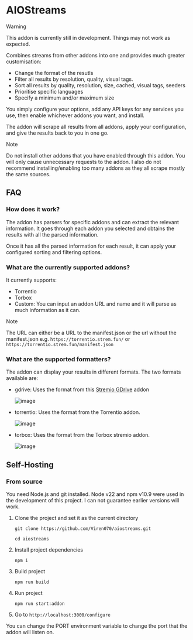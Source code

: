 # AIOStreams

> [!WARNING]
> This addon is currently still in development. Things may not work as expected.

Combines streams from other addons into one and provides much greater customisation: 
- Change the format of the resutls
- Filter all results by resolution, quality, visual tags.
- Sort all results by quality, resolution, size, cached, visual tags, seeders
- Prioritise specific languages
- Specify a minimum and/or maximum size

You simply configure your options, add any API keys for any services you use, then enable whichever addons you want, and install. 

The addon will scrape all results from all addons, apply your configuration, and give the results back to you in one go. 

> [!NOTE]
> Do not install other addons that you have enabled through this addon. You will only cause unnecessary requests to the addon.
> I also do not recommend installing/enabling too many addons as they all scrape mostly the same sources. 



## FAQ

### How does it work? 

The addon has parsers for specific addons and can extract the relevant information. 
It goes through each addon you selected and obtains the results with all the parsed information. 

Once it has all the parsed information for each result, it can apply your configured sorting and filtering options. 

### What are the currently supported addons? 

It currently supports: 
- Torrentio
- Torbox
- Custom: You can input an addon URL and name and it will parse as much information as it can.
> [!NOTE]
> The URL can either be a URL to the manifest.json or the url without the manifest.json
> e.g. `https://torrentio.strem.fun/` or `https://torrentio.strem.fun/manifest.json`

### What are the supported formatters? 

The addon can display your results in different formats. The two formats available are: 

- gdrive:
  Uses the format from this [Stremio GDrive](https://github.com/Viren070/stremio-gdrive-addon) addon
  
  ![image](https://github.com/user-attachments/assets/9d9c74ab-afde-41f9-ba94-eaf8904b580b)

- torrentio:
  Uses the format from the Torrentio addon.
  
  ![image](https://github.com/user-attachments/assets/343dccb4-13c5-4b57-998a-82b763e9ebf9)

- torbox:
  Uses the format from the Torbox stremio addon.

  ![image](https://github.com/user-attachments/assets/21f90ee2-e81d-4a56-9e64-8937fb7ab2bc)



## Self-Hosting

### From source 

You need Node.js and git installed. Node v22 and npm v10.9 were used in the development of this project. I can not guarantee earlier versions will work.

1. Clone the project and set it as the current directory
   ```
   git clone https://github.com/Viren070/aiostreams.git
   ```
   ```
   cd aiostreams
   ```
3. Install project dependencies
   ```
   npm i
   ```
4. Build project
   ```
   npm run build
   ```
5. Run project
   ```
   npm run start:addon
   ```
6. Go to `http://localhost:3000/configure`

You can change the PORT environment variable to change the port that the addon will listen on. 

